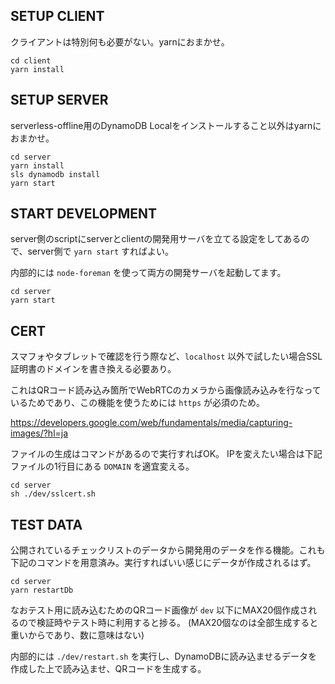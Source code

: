 
## SETUP CLIENT
クライアントは特別何も必要がない。yarnにおまかせ。

```
cd client
yarn install
```

## SETUP SERVER
serverless-offline用のDynamoDB Localをインストールすること以外はyarnにおまかせ。

```
cd server
yarn install
sls dynamodb install
yarn start
```

## START DEVELOPMENT
server側のscriptにserverとclientの開発用サーバを立てる設定をしてあるので、server側で `yarn start` すればよい。

内部的には `node-foreman` を使って両方の開発サーバを起動してます。

```
cd server
yarn start
```

## CERT
スマフォやタブレットで確認を行う際など、`localhost` 以外で試したい場合SSL証明書のドメインを書き換える必要あり。

これはQRコード読み込み箇所でWebRTCのカメラから画像読み込みを行なっているためであり、この機能を使うためには `https` が必須のため。

https://developers.google.com/web/fundamentals/media/capturing-images/?hl=ja

ファイルの生成はコマンドがあるので実行すればOK。
IPを変えたい場合は下記ファイルの1行目にある `DOMAIN` を適宜変える。

```
cd server
sh ./dev/sslcert.sh
```

## TEST DATA
公開されているチェックリストのデータから開発用のデータを作る機能。これも下記のコマンドを用意済み。実行すればいい感じにデータが作成されるはず。

```
cd server
yarn restartDb
```

なおテスト用に読み込むためのQRコード画像が `dev` 以下にMAX20個作成されるので検証時やテスト時に利用すると捗る。
(MAX20個なのは全部生成すると重いからであり、数に意味はない)

内部的には `./dev/restart.sh` を実行し、DynamoDBに読み込ませるデータを作成した上で読み込ませ、QRコードを生成する。
